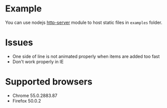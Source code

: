 

Example
=======

You can use nodejs [http-server](https://www.npmjs.com/package/http-server) module to host static files in `examples` folder.


Issues
======
* One side of line is not animated properly when items are added too fast
* Don't work properly in IE


Supported browsers
==================
* Chrome 55.0.2883.87 
* Firefox 50.0.2